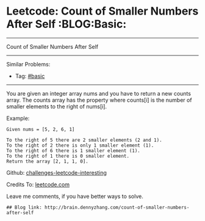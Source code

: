 # Leetcode: Count of Smaller Numbers After Self     :BLOG:Basic:


---

Count of Smaller Numbers After Self  

---

Similar Problems:  
-   Tag: [#basic](http://brain.dennyzhang.com/tag/basic)

---

You are given an integer array nums and you have to return a new counts array. The counts array has the property where counts[i] is the number of smaller elements to the right of nums[i].  

Example:  

    Given nums = [5, 2, 6, 1]
    
    To the right of 5 there are 2 smaller elements (2 and 1).
    To the right of 2 there is only 1 smaller element (1).
    To the right of 6 there is 1 smaller element (1).
    To the right of 1 there is 0 smaller element.
    Return the array [2, 1, 1, 0].

Github: [challenges-leetcode-interesting](https://github.com/DennyZhang/challenges-leetcode-interesting/tree/master/count-of-smaller-numbers-after-self)  

Credits To: [leetcode.com](https://leetcode.com/problems/count-of-smaller-numbers-after-self/description/)  

Leave me comments, if you have better ways to solve.  

    ## Blog link: http://brain.dennyzhang.com/count-of-smaller-numbers-after-self